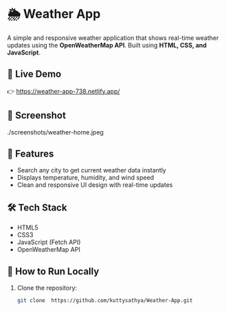 # 🌦️ Weather App

A simple and responsive weather application that shows real-time weather updates using the **OpenWeatherMap API**. Built using **HTML, CSS, and JavaScript**.

## 🔗 Live Demo
👉  https://weather-app-738.netlify.app/

## 📸 Screenshot
   ./screenshots/weather-home.jpeg

## 🚀 Features
- Search any city to get current weather data instantly
- Displays temperature, humidity, and wind speed
- Clean and responsive UI design with real-time updates

## 🛠️ Tech Stack
- HTML5  
- CSS3  
- JavaScript (Fetch API)  
- OpenWeatherMap API  

## 📁 How to Run Locally
1. Clone the repository:
   ```bash
   git clone  https://github.com/kuttysathya/Weather-App.git
